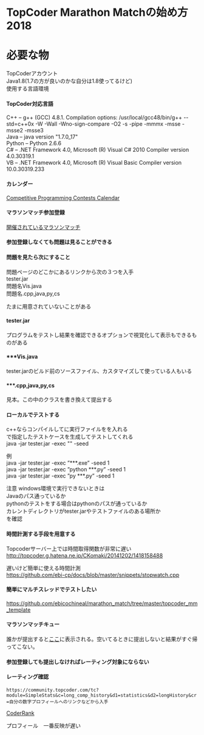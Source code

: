 # TopCoder Marathon Matchの始め方2018

# 必要な物
TopCoderアカウント  
Java1.8(1.7の方が良いのかな自分は1.8使ってるけど)  
使用する言語環境  

#### TopCoder対応言語
C++ – g++ (GCC) 4.8.1.
Compilation options: /usr/local/gcc48/bin/g++ --std=c++0x -W -Wall -Wno-sign-compare -O2 -s -pipe -mmmx -msse -msse2 -msse3  
Java – java version "1.7.0_17"  
Python – Python 2.6.6  
C# – .NET Framework 4.0, Microsoft (R) Visual C# 2010 Compiler version 4.0.30319.1  
VB – .NET Framework 4.0, Microsoft (R) Visual Basic Compiler version 10.0.30319.233  

#### カレンダー
[Competitive Programming Contests Calendar](https://competitiveprogramming.info/calendar)  

#### マラソンマッチ参加登録
[開催されているマラソンマッチ](https://community.topcoder.com/longcontest/?module=ViewActiveContests&rt=13)  

#### 参加登録しなくても問題は見ることができる
#### 問題を見たら次にすること
問題ページのどこかにあるリンクから次の３つを入手    
tester.jar  
問題名Vis.java  
問題名.cpp,java,py,cs  

たまに用意されていないことがある  

#### tester.jar
プログラムをテストし結果を確認できるオプションで視覚化して表示もできるものがある  

#### ***Vis.java
tester.jarのビルド前のソースファイル、カスタマイズして使っている人もいる  

#### ***.cpp,java,py,cs
見本。この中のクラスを書き換えて提出する  

#### ローカルでテストする
c++ならコンパイルして<command>に実行ファイルをを入れる  
<seed>で指定したテストケースを生成してテストしてくれる  
java -jar tester.jar -exec "<command>" -seed <seed>  

例  
java -jar tester.jar -exec ”***.exe” -seed 1  
java -jar tester.jar -exec ”python ***.py” -seed 1  
java -jar tester.jar -exec ”py ***.py” -seed 1  
  
注意 windows環境で実行できないときは  
Javaのパス通っているか  
pythonのテストをする場合はpythonのパスが通っているか  
カレントディレクトリがtester.jarやテストファイルのある場所か  
を確認  

#### 時間計測する手段を用意する
Topcoderサーバー上では時間取得関数が非常に遅い  
http://topcoder.g.hatena.ne.jp/CKomaki/20141202/1418158488

遅いけど簡単に使える時間計測  
https://github.com/ebi-cp/docs/blob/master/snippets/stopwatch.cpp

#### 簡単にマルチスレッドでテストしたい
https://github.com/ebicochineal/marathon_match/tree/master/topcoder_mm_template

#### マラソンマッチキュー
誰かが提出すると[ここ](https://community.topcoder.com/longcontest/?module=ViewQueue)に表示される。空いてるときに提出しないと結果がすぐ帰ってこない。  


#### 参加登録しても提出しなければレーティング対象にならない

#### レーティング確認
`https://community.topcoder.com/tc?module=SimpleStats&c=long_comp_history&d1=statistics&d2=longHistory&cr=自分の数字プロフィールへのリンクなどから入手`  

[CoderRank](https://community.topcoder.com/longcontest/stats/?&sr=1&nr=50&module=CoderRank)

プロフィール　一番反映が遅い




